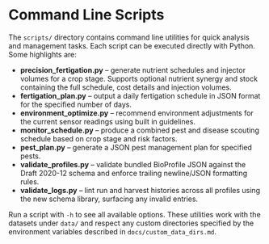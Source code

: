 # Command Line Scripts

The `scripts/` directory contains command line utilities for quick
analysis and management tasks. Each script can be executed directly with
Python. Some highlights are:

- **precision_fertigation.py** – generate nutrient schedules and injector
  volumes for a crop stage. Supports optional nutrient synergy and stock
  containing the full schedule, cost details and injection volumes.
- **fertigation_plan.py** – output a daily fertigation schedule in JSON
  format for the specified number of days.
- **environment_optimize.py** – recommend environment adjustments for the
  current sensor readings using built in guidelines.
- **monitor_schedule.py** – produce a combined pest and disease scouting
  schedule based on crop stage and risk factors.
- **pest_plan.py** – generate a JSON pest management plan for specified pests.
- **validate_profiles.py** – validate bundled BioProfile JSON against the
  Draft 2020-12 schema and enforce trailing newline/JSON formatting rules.
- **validate_logs.py** – lint run and harvest histories across all profiles
  using the new schema library, surfacing any invalid entries.

Run a script with `-h` to see all available options. These utilities work
with the datasets under `data/` and respect any custom directories
specified by the environment variables described in
`docs/custom_data_dirs.md`.
